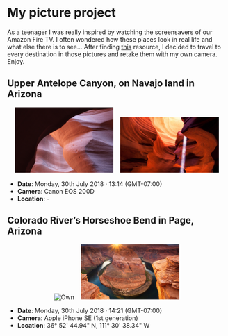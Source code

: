 # My picture project
As a teenager I was really inspired by watching the screensavers of our Amazon Fire TV. I often wondered how these places look in real life and what else there is to see... After finding [this](https://amazonfiretv.blog/all-182-screensavers-on-your-amazon-fire-tv-and-their-locations-photos-71e9f756067f) resource, I decided to travel to every destination in those pictures and retake them with my own camera. Enjoy.

## Upper Antelope Canyon, on Navajo land in Arizona

<p align="center"><img src="https://raw.githubusercontent.com/Moehre2/pictures/main/own/001_Upper_Antelope_Canyon.jpeg" title="Own" width="45%">&nbsp;&nbsp;&nbsp;&nbsp;<img src="https://raw.githubusercontent.com/Moehre2/pictures/main/amazon/001_Upper_Antelope_Canyon.jpeg" title="Amazon" width="45%"></p>

- **Date**: Monday, 30th July 2018 &middot; 13:14 (GMT-07:00)
- **Camera**: Canon EOS 200D
- **Location**: -

## Colorado River’s Horseshoe Bend in Page, Arizona

<p align="center"><img src="https://raw.githubusercontent.com/Moehre2/pictures/main/own/002_Colorado_Rivers_Horseshoe_Bend.jpeg" title="Own" width="45%">&nbsp;&nbsp;&nbsp;&nbsp;<img src="https://raw.githubusercontent.com/Moehre2/pictures/main/amazon/002_Colorado_Rivers_Horseshoe_Bend.jpeg" title="Amazon" width="45%"></p>

- **Date**: Monday, 30th July 2018 &middot; 14:21 (GMT-07:00)
- **Camera**: Apple iPhone SE (1st generation)
- **Location**: 36° 52' 44.94" N, 111° 30' 38.34" W